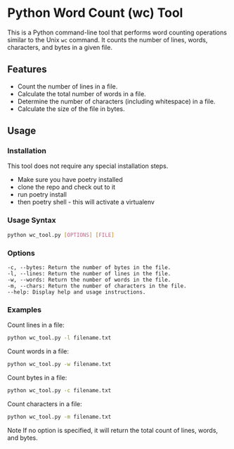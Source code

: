 # Python Word Count (wc) Tool

This is a Python command-line tool that performs word counting operations similar to the Unix `wc` command. It counts the number of lines, words, characters, and bytes in a given file.

## Features

- Count the number of lines in a file.
- Calculate the total number of words in a file.
- Determine the number of characters (including whitespace) in a file.
- Calculate the size of the file in bytes.

## Usage

### Installation

This tool does not require any special installation steps. 
- Make sure you have poetry installed
- clone the repo and check out to it
- run poetry install
- then poetry shell - this will activate a virtualenv

### Usage Syntax

```bash
python wc_tool.py [OPTIONS] [FILE]
```

### Options

    -c, --bytes: Return the number of bytes in the file.
    -l, --lines: Return the number of lines in the file.
    -w, --words: Return the number of words in the file.
    -m, --chars: Return the number of characters in the file.
    --help: Display help and usage instructions.

### Examples

Count lines in a file:

```bash
python wc_tool.py -l filename.txt
```

Count words in a file:

```bash
python wc_tool.py -w filename.txt
```

Count bytes in a file:

```bash
python wc_tool.py -c filename.txt
```

Count characters in a file:

```bash
python wc_tool.py -m filename.txt
```

Note
    If no option is specified, it will return the total count of lines, words, and bytes.
